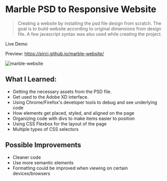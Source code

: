 # Marble PSD to Responsive Website

> Creating a website by installing the psd file design from scratch. The goal is to build website according to original dimensions from design file.  A few javascript syntax was also used while creating the project.

Live Demo

Preview:  https://pirci.github.io/marble-website/

![marble-website](demo.gif)

 ## What I Learned:

- Getting the necessary assets from the PSD file.
- Get used to the Adobe XD interface.
- Using Chrome/Firefox's developer tools to debug and see underlying code
- How elements get placed, styled, and aligned on the page
- Organizing code with divs to make items easier to position
- Using CSS Flexbox for the layout of the page
- Multiple types of CSS selectors


## Possible Improvements

- Cleaner code
- Use more semantic elements
- Formatting could be improved when viewing on certain devices/browsers

